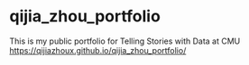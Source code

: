# qijia_zhou_portfolio
This is my public portfolio for Telling Stories with Data at CMU
https://qijiazhoux.github.io/qijia_zhou_portfolio/
